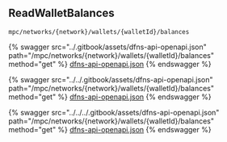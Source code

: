 
## ReadWalletBalances
`mpc/networks/{network}/wallets/{walletId}/balances`



{% swagger src="../.gitbook/assets/dfns-api-openapi.json" path="/mpc/networks/{network}/wallets/{walletId}/balances" method="get" %}
[dfns-api-openapi.json](../.gitbook/assets/dfns-api-openapi.json)
{% endswagger %}

{% swagger src="../../.gitbook/assets/dfns-api-openapi.json" path="/mpc/networks/{network}/wallets/{walletId}/balances" method="get" %}
[dfns-api-openapi.json](../../.gitbook/assets/dfns-api-openapi.json)
{% endswagger %}

{% swagger src="../../../.gitbook/assets/dfns-api-openapi.json" path="/mpc/networks/{network}/wallets/{walletId}/balances" method="get" %}
[dfns-api-openapi.json](../../../.gitbook/assets/dfns-api-openapi.json)
{% endswagger %}
